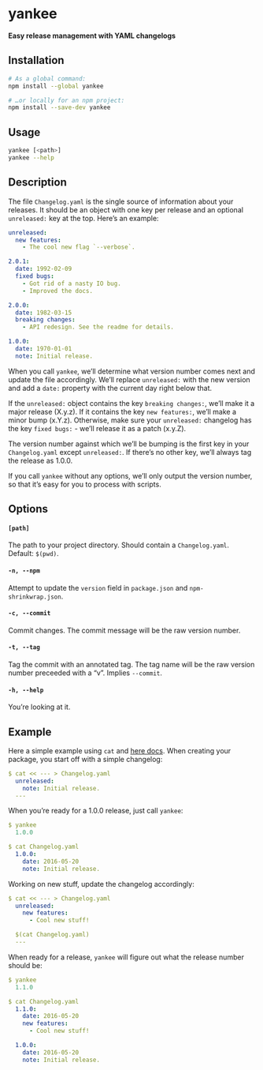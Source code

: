 # yankee
**Easy release management with YAML changelogs**

## Installation

```sh
# As a global command:
npm install --global yankee

# …or locally for an npm project:
npm install --save-dev yankee
```

## Usage

```sh
yankee [<path>]
yankee --help
```

## Description

The file `Changelog.yaml` is the single source of information about your releases. It should be an object with one key per release and an optional `unreleased:` key at the top. Here’s an example:

```yaml
unreleased:
  new features:
    - The cool new flag `--verbose`.

2.0.1:
  date: 1992-02-09
  fixed bugs:
    - Got rid of a nasty IO bug.
    - Improved the docs.

2.0.0:
  date: 1982-03-15
  breaking changes:
    - API redesign. See the readme for details.

1.0.0:
  date: 1970-01-01
  note: Initial release.
```

When you call `yankee`, we’ll determine what version number comes next and update the file accordingly. We’ll replace `unreleased:` with the new version and add a `date:` property with the current day right below that.

If the `unreleased:` object contains the key `breaking changes:`, we’ll make it a major release (X.y.z). If it contains the key `new features:`, we’ll make a minor bump (x.Y.z). Otherwise, make sure your `unreleased:` changelog has the key `fixed bugs:` - we’ll release it as a patch (x.y.Z).

The version number against which we’ll be bumping is the first key in your `Changelog.yaml` except `unreleased:`. If there’s no other key, we’ll always tag the release as 1.0.0.

If you call `yankee` without any options, we’ll only output the version number, so that it’s easy for you to process with scripts.

## Options

<!-- @options start -->
#### `[path]`
The path to your project directory. Should contain a `Changelog.yaml`. Default: `$(pwd)`.

#### `-n, --npm`
Attempt to update the `version` field in `package.json` and `npm-shrinkwrap.json`.

#### `-c, --commit`
Commit changes. The commit message will be the raw version number.

#### `-t, --tag`
Tag the commit with an annotated tag. The tag name will be the raw version number preceeded with a “v”. Implies `--commit`.

#### `-h, --help`
You’re looking at it.
<!-- @options end -->

## Example

Here a simple example using `cat` and [here docs](https://en.wikipedia.org/wiki/Here_document#Unix_shells). When creating your package, you start off with a simple changelog:

```yaml
$ cat << --- > Changelog.yaml
  unreleased:
    note: Initial release.
  ---
```

When you’re ready for a 1.0.0 release, just call `yankee`:

```yaml
$ yankee
  1.0.0

$ cat Changelog.yaml
  1.0.0:
    date: 2016-05-20
    note: Initial release.
```

Working on new stuff, update the changelog accordingly:

```yaml
$ cat << --- > Changelog.yaml
  unreleased:
    new features:
      - Cool new stuff!

  $(cat Changelog.yaml)
  ---
```

When ready for a release, `yankee` will figure out what the release number should be:

```yaml
$ yankee
  1.1.0

$ cat Changelog.yaml
  1.1.0:
    date: 2016-05-20
    new features:
      - Cool new stuff!

  1.0.0:
    date: 2016-05-20
    note: Initial release.
```
